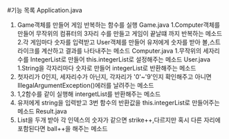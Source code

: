 #기능 목록
Application.java 
1. Game객체를 만들어 게임 반복하는 함수를 실행
Game.java
1.Computer객체를 만들어 무작위의 컴퓨터의 3자리 수를 만들고 게임이 끝날떄 까지 반복하는 메소드
2.각 게임마다 숫자를 입력받고 User객체를 만들어 유저에게 숫자를 받아 볼,스트라이크를 계산하고 결과를 나타내주는 메소드
Computer.java
1.무작위의 세자리 수를 IntegerList로 만들어 this.integerList로 설정해주는 메소드
User.java
1.String을 각자리마다 숫자로 만들어 integerList로 반환해주는 메소드
2. 첫자리가 0인지, 세자리수가 아닌지, 각자리가 '0'~'9'인지 확인해주고 아니면 IllegalArgumentException()에러를 날려주는 메소드
3. 1,2함수를 같이 실행해 intergetList를 반환해주는 메소드
4. 유저에게 string을 입력받고 3번 함수의 반환값을 this.integerList로 만들어주는 메소드
Result.java
5. List<Integer>을 두개 받아 각 인덱스의 숫자가 같으면 strike++,다르지만 혹시 다른 자리에 포함된다면 ball++을 해주는 메소드